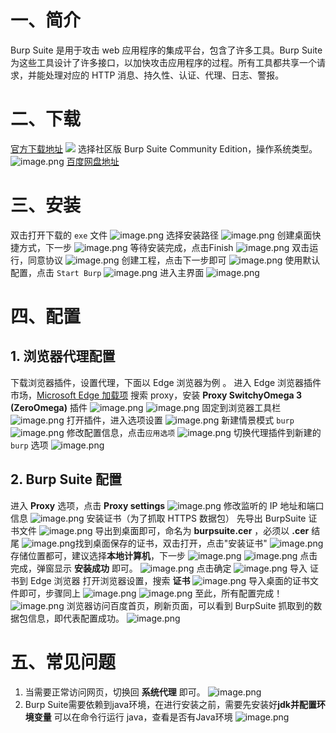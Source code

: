 # 一、简介
Burp Suite 是用于攻击 web 应用程序的集成平台，包含了许多工具。Burp Suite 为这些工具设计了许多接口，以加快攻击应用程序的过程。所有工具都共享一个请求，并能处理对应的 HTTP 消息、持久性、认证、代理、日志、警报。
# 二、下载
[官方下载地址](https://portswigger.net/burp/communitydownload)
![](http://image.kmoon.fun/GitHub/202504240915081.png)
选择社区版 Burp Suite Community Edition，操作系统类型。
![image.png](http://image.kmoon.fun/GitHub/202504240953349.png)
[百度网盘地址](https://pan.baidu.com/s/1AHmHvwCstKIT0dMxMHPWVQ?pwd=kmoo)
# 三、安装
双击打开下载的 `exe` 文件
![image.png](http://image.kmoon.fun/GitHub/202504240958222.png)
选择安装路径
![image.png](http://image.kmoon.fun/GitHub/202504241001800.png)
创建桌面快捷方式，下一步
![image.png](http://image.kmoon.fun/GitHub/202504241002301.png)
等待安装完成，点击Finish
![image.png](http://image.kmoon.fun/GitHub/202504241003027.png)
双击运行，同意协议
![image.png](http://image.kmoon.fun/GitHub/202504241005610.png)
创建工程，点击下一步即可
![image.png](http://image.kmoon.fun/GitHub/202504241006522.png)
使用默认配置，点击 `Start Burp`
![image.png](http://image.kmoon.fun/GitHub/202504241007308.png)
进入主界面
![image.png](http://image.kmoon.fun/GitHub/202504241013154.png)
# 四、配置
## 1. 浏览器代理配置
下载浏览器插件，设置代理，下面以 Edge 浏览器为例 。
进入 Edge 浏览器插件市场，[Microsoft Edge 加载项](https://microsoftedge.microsoft.com/addons/Microsoft-Edge-Extensions-Home)
搜索 proxy，安装 **Proxy SwitchyOmega 3 (ZeroOmega)** 插件
![image.png](http://image.kmoon.fun/GitHub/202504241021073.png)
![image.png](http://image.kmoon.fun/GitHub/202504241022340.png)
固定到浏览器工具栏
![image.png](http://image.kmoon.fun/GitHub/202504241022888.png)
打开插件，进入选项设置
![image.png](http://image.kmoon.fun/GitHub/202504241024995.png)
新建情景模式 `burp`
![image.png](http://image.kmoon.fun/GitHub/202504241025512.png)
修改配置信息，点击`应用选项`
![image.png](http://image.kmoon.fun/GitHub/202504241026967.png)
切换代理插件到新建的 `burp` 选项
![image.png](http://image.kmoon.fun/GitHub/202504241028672.png)

## 2. Burp Suite 配置
进入 **Proxy** 选项，点击 **Proxy settings**
![image.png](http://image.kmoon.fun/GitHub/202504241030594.png)
修改监听的 IP 地址和端口信息
![image.png](http://image.kmoon.fun/GitHub/202504241032931.png)
安装证书（为了抓取 HTTPS 数据包）
先导出 BurpSuite 证书文件
![image.png](http://image.kmoon.fun/GitHub/202504241035492.png)
导出到桌面即可，命名为 **burpsuite.cer** ，必须以 **.cer** 结尾
![image.png](http://image.kmoon.fun/GitHub/202504241038755.png)找到桌面保存的证书，双击打开，点击"安装证书"
![image.png](http://image.kmoon.fun/GitHub/202504241039526.png)
存储位置都可，建议选择**本地计算机**，下一步
![image.png](http://image.kmoon.fun/GitHub/202504241040357.png)
![image.png](http://image.kmoon.fun/GitHub/202504241042890.png)
点击完成，弹窗显示 **安装成功** 即可。
![image.png](http://image.kmoon.fun/GitHub/202504241042416.png)
点击确定
![image.png](http://image.kmoon.fun/GitHub/202504241043806.png)
导入 证书到 Edge 浏览器
打开浏览器设置，搜索 **证书**
![image.png](http://image.kmoon.fun/GitHub/202504241058627.png)
导入桌面的证书文件即可，步骤同上
![image.png](http://image.kmoon.fun/GitHub/202504241059690.png)
![image.png](http://image.kmoon.fun/GitHub/202504241059269.png)
至此，所有配置完成！
![image.png](http://image.kmoon.fun/GitHub/202504241101076.png)
浏览器访问百度首页，刷新页面，可以看到 BurpSuite 抓取到的数据包信息，即代表配置成功。
![image.png](http://image.kmoon.fun/GitHub/202504241103434.png)
# 五、常见问题
1. 当需要正常访问网页，切换回 **系统代理** 即可。
![image.png](http://image.kmoon.fun/GitHub/202504241105874.png)
2. Burp Suite需要依赖到java环境，在进行安装之前，需要先安装好**jdk并配置环境变量**
可以在命令行运行 java，查看是否有Java环境
![image.png](http://image.kmoon.fun/GitHub/202504241126764.png)
